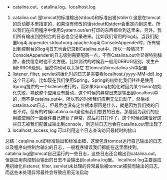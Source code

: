 - catalina.out、catalina.log、localhost.log </br>
1. catalina.out 是tomcat的标准输出(stdout)和标准出错(stderr)
这是在tomcat的启动脚本里指定的，如果没有修改的话stdout和stderr会重定向到这里。所以我们在应用程序中使用System.out/err打印的东西都会到这里来。另外，我们所有输出到控制台的日志也会记录进来。比如我们常用的log4j，当我们配置log4j.appender.stdout=org.apache.log4j.ConsoleAppender时，所有输出到控制台的log4j日志也会记录到Catalina.out中。所以一般情况下ConsoleAppender的日志级别需要配高一点，不然Catalina.out会显得特别臃肿，查找信息时也不太方便。比如测试的时候我一般用DEBUG级别，发生产用ERROR级别。当然你也可以关掉它 在tomcat/bincatalina.sh中配置
2. listener, filter, servlet初始化时的日志是需要看localhost.{yyyy-MM-dd}.log这个日志的。比如现在我们使用Spring，Spring的初始化我们往往是使用Spring提供的一个listener进行的，而如果Spring初始化时因为某个bean初始化失败，导致整个应用没有启动，这个时候的异常日志是输出到localhost中的，而不是cataina.out中。所以有的时候我们应用无法启动了，然后找catalina.out日志，但最后也没有定位根本原因是什么，就是因为我们找的日志不对。但有的时候catalina.out里也有我们想要的日志，那是因为我们的应用或使用的一些组件自己捕获了异常，然后将其打印了，这个时候如果恰好这些日志被我们配置成输出到console，则这些日志也会在catalina.out里出现了
3. localhost_access_log 可以利用这个日志查询访问最耗时的接口

总结：catalina.out即标准输出和标准出错，这里包含tomcat运行自己输出的日志以及程序向控制台输出的日志，一般程序错误我们都能在这里面找到。
catalina.log是tomcat自己运行的一些日志，这些日志还会输出到catalina.out，但是应用向控制台输出的日志不会输出到catalina.log里。
localhost.log主要是应用初始化(listener, filter, servlet)未处理的异常最后被tomcat捕获而输出的日志，而这些未处理异常最终会导致应用无法启动